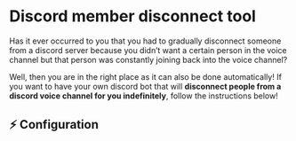 # Discord member disconnect tool

Has it ever occurred to you that you had to gradually disconnect someone from a discord server because you didn’t want a certain person in the voice channel but that person was constantly joining back into the voice channel? 

Well, then you are in the right place as it can also be done automatically! If you want to have your own discord bot that will **disconnect people from a discord voice channel for you indefinitely**, follow the instructions below!

## ⚡ Configuration
